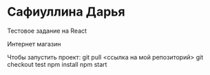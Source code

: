 # Сафиуллина Дарья 

Тестовое задание на React

Интернет магазин

Чтобы запустить проект:
git pull <ссылка на мой репозиторий>
git checkout test
npm install
npm start
